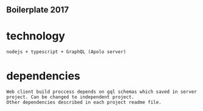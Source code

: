 ## Boilerplate 2017

# technology
    nodejs + typescript + GraphQL (Apolo server)

# dependencies
    Web client build proccess depends on gql schemas which saved in server project. Can be changed to independent project.
    Other dependencies described in each project readme file.
